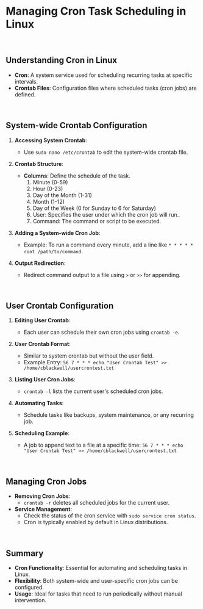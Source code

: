 # Managing Cron Task Scheduling in Linux

<br>

## Understanding Cron in Linux

- **Cron**: A system service used for scheduling recurring tasks at specific intervals.
- **Crontab Files**: Configuration files where scheduled tasks (cron jobs) are defined.

<br>

## System-wide Crontab Configuration

1. **Accessing System Crontab**:
   - Use `sudo nano /etc/crontab` to edit the system-wide crontab file.

2. **Crontab Structure**:
   - **Columns**: Define the schedule of the task.
     1. Minute (0-59)
     2. Hour (0-23)
     3. Day of the Month (1-31)
     4. Month (1-12)
     5. Day of the Week (0 for Sunday to 6 for Saturday)
     6. User: Specifies the user under which the cron job will run.
     7. Command: The command or script to be executed.

3. **Adding a System-wide Cron Job**:
   - Example: To run a command every minute, add a line like `* * * * * root /path/to/command`.

4. **Output Redirection**:
   - Redirect command output to a file using `>` or `>>` for appending.

<br>

## User Crontab Configuration

1. **Editing User Crontab**:
   - Each user can schedule their own cron jobs using `crontab -e`.

2. **User Crontab Format**:
   - Similar to system crontab but without the user field.
   - Example Entry: `56 7 * * * echo "User Crontab Test" >> /home/cblackwell/usercrontest.txt`

3. **Listing User Cron Jobs**:
   - `crontab -l` lists the current user's scheduled cron jobs.

4. **Automating Tasks**:
   - Schedule tasks like backups, system maintenance, or any recurring job.

5. **Scheduling Example**:
   - A job to append text to a file at a specific time: `56 7 * * * echo "User Crontab Test" >> /home/cblackwell/usercrontest.txt`

<br>

## Managing Cron Jobs

- **Removing Cron Jobs**:
  - `crontab -r` deletes all scheduled jobs for the current user.
- **Service Management**:
  - Check the status of the cron service with `sudo service cron status`.
  - Cron is typically enabled by default in Linux distributions.

<br>

## Summary

- **Cron Functionality**: Essential for automating and scheduling tasks in Linux.
- **Flexibility**: Both system-wide and user-specific cron jobs can be configured.
- **Usage**: Ideal for tasks that need to run periodically without manual intervention.
